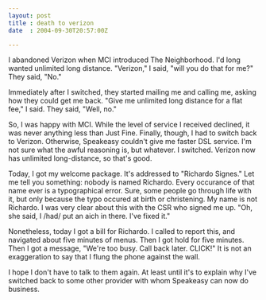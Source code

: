 ```yaml
---
layout: post
title : death to verizon
date  : 2004-09-30T20:57:00Z

---
```

I abandoned Verizon when MCI introduced The Neighborhood.  I'd long wanted unlimited long distance.  "Verizon," I said, "will you do that for me?"  They said, "No."

Immediately after I switched, they started mailing me and calling me, asking how they could get me back.  "Give me unlimited long distance for a flat fee," I said.  They said, "Well, no."

So, I was happy with MCI.  While the level of service I received declined, it was never anything less than Just Fine.  Finally, though, I had to switch back to Verizon.  Otherwise, Speakeasy couldn't give me faster DSL service.  I'm not sure what the awful reasoning is, but whatever.  I switched.  Verizon now has unlimited long-distance, so that's good.

Today, I got my welcome package.  It's addressed to "Richardo Signes."  Let me tell you something: nobody is named Richardo.  Every occurance of that name ever is a typographical error.  Sure, some people go through life with it, but only because the typo occured at birth or christening.  My name is not Richardo.  I was very clear about this with the CSR who signed me up.  "Oh, she said, I /had/ put an aich in there.  I've fixed it."

Nonetheless, today I got a bill for Richardo.  I called to report this, and navigated about five minutes of menus.  Then I got hold for five minutes.  Then I got a message, "We're too busy.  Call back later.  CLICK!"  It is not an exaggeration to say that I flung the phone against the wall.

I hope I don't have to talk to them again.  At least until it's to explain why I've switched back to some other provider with whom Speakeasy can now do business.

